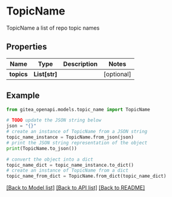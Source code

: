 # TopicName

TopicName a list of repo topic names

## Properties

Name | Type | Description | Notes
------------ | ------------- | ------------- | -------------
**topics** | **List[str]** |  | [optional] 

## Example

```python
from gitea_openapi.models.topic_name import TopicName

# TODO update the JSON string below
json = "{}"
# create an instance of TopicName from a JSON string
topic_name_instance = TopicName.from_json(json)
# print the JSON string representation of the object
print(TopicName.to_json())

# convert the object into a dict
topic_name_dict = topic_name_instance.to_dict()
# create an instance of TopicName from a dict
topic_name_from_dict = TopicName.from_dict(topic_name_dict)
```
[[Back to Model list]](../README.md#documentation-for-models) [[Back to API list]](../README.md#documentation-for-api-endpoints) [[Back to README]](../README.md)


